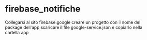 # firebase_notifiche

Collegarsi al sito firebase.google
creare un progetto con il nome del package dell'app
scaricare il file google-service.json
e copiarlo nella cartella app
